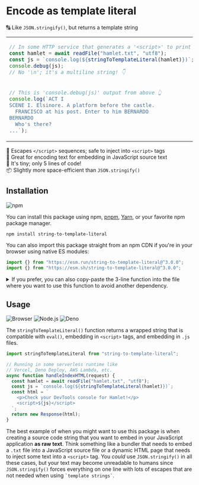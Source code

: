 # Encode as template literal

🔠 Like `JSON.stringify()`, but returns a template string

<table align=center><td>

```js
// In some HTTP service that generates a '<script>' to print Hamlet...
const hamlet = await readFile("hamlet.txt", "utf8");
const js = `console.log(${stringToTemplateLiteral(hamlet)})`;
console.debug(js);
// No '\n'; it's a multiline string! 👇
```

<tr><td>

```js
// This is 'console.debug(js)' output from above 👆
console.log(`ACT I
SCENE I. Elsinore. A platform before the castle.
  FRANCISCO at his post. Enter to him BERNARDO
BERNARDO
  Who's there?
...`);
```

</table>

📄 Escapes `</script>` sequences; safe to inject into `<script>` tags \
🤩 Great for encoding text for embedding in JavaScript source text \
🤏 It's tiny; only 5 lines of code! \
📦 Slightly more space-efficient than `JSON.stringify()`

## Installation

![npm](https://img.shields.io/static/v1?style=for-the-badge&message=npm&color=CB3837&logo=npm&logoColor=FFFFFF&label=)

You can install this package using npm, [pnpm], [Yarn], or your favorite npm package manager.

```sh
npm install string-to-template-literal
```

You can also import this package straight from an npm CDN if you're in your browser using native ES modules:

```js
import {} from "https://esm.run/string-to-template-literal@^3.0.0";
import {} from "https://esm.sh/string-to-template-literal@^3.0.0";
```

<details><summary>If you prefer, you can also copy-paste the 3-line function into the file where you want to use this function to avoid another dependency.</summary>

```js
/** @param {string} x */
function stringToTemplateLiteral(x = "") {
  x = `${x}`;
  const escaped = x.replace(/\\|`|\$(?={)|(?<=<)\//g, (y) => "\\" + y);
  return `\`${escaped}\``;
}
```

👩‍⚖️ This code is licensed under the [0BSD license] so you don't need to include any license text. 😉

</details>

## Usage

![Browser](https://img.shields.io/static/v1?style=for-the-badge&message=Browser&color=4285F4&logo=Google+Chrome&logoColor=FFFFFF&label=)
![Node.js](https://img.shields.io/static/v1?style=for-the-badge&message=Node.js&color=339933&logo=Node.js&logoColor=FFFFFF&label=)
![Deno](https://img.shields.io/static/v1?style=for-the-badge&message=Deno&color=000000&logo=Deno&logoColor=FFFFFF&label=)

The `stringToTemplateLiteral()` function returns a wrapped string that is compatible with `eval()`, embedding in `<script>` tags, and embedding in `.js` files.

```js
import stringToTemplateLiteral from "string-to-template-literal";

// Running in some serverless runtime like
// Vercel, Deno Deploy, AWS Lambda, etc.
async function handleIndexHTML(request) {
  const hamlet = await readFile("hamlet.txt", "utf8");
  const js = `console.log(${stringToTemplateLiteral(hamlet)})`;
  const html = `
    <p>Check your DevTools console for Hamlet!</p>
    <script>${js}</script>
  `;
  return new Response(html);
}
```

The best example of when you might want to use this package is when creating a source code string that you want to embed in your JavaScript application **as raw text**. Think something like a bundler that needs to embed a `.txt` file into a JavaScript source file or a dynamic HTML page that needs to inject some text into a `<script>` tag. You _could_ use `JSON.stringify()` in all these cases, but your text may become unreadable to humans since `JSON.stringify()` forces everything on one line with lots of escapes that are not needed when using `` `template strings` ``.

[pnpm]: https://pnpm.io/
[yarn]: https://yarnpkg.com/
[0BSD license]: https://choosealicense.com/licenses/0bsd/

